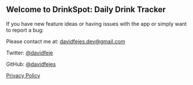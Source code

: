 ## Welcome to DrinkSpot: Daily Drink Tracker

If you have new feature ideas or having issues with the app or simply want to report a bug:

Please contact me at: davidfejes.dev@gmail.com

Twitter: [@davidfeje](https://twitter.com/davidfeje)

GitHub: [@davidfejes](https://github.com/davidfejes)



[Privacy Policy](privacy.md)
